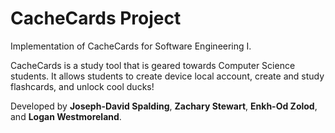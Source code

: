 # CacheCards Project 
Implementation of CacheCards for Software Engineering I.

CacheCards is a study tool that is geared towards Computer Science students. It allows students to create device local account, create and study flashcards,
and unlock cool ducks!

Developed by **Joseph-David Spalding**, **Zachary Stewart**, **Enkh-Od Zolod**, and **Logan Westmoreland**.
